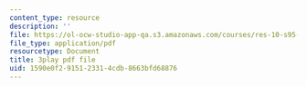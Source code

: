 ```yaml
---
content_type: resource
description: ''
file: https://ol-ocw-studio-app-qa.s3.amazonaws.com/courses/res-10-s95-physics-of-covid-19-transmission-fall-2020/1590e0f2915123314cdb8663bfd68876_nyuKHTzr6xA.pdf
file_type: application/pdf
resourcetype: Document
title: 3play pdf file
uid: 1590e0f2-9151-2331-4cdb-8663bfd68876
---
```

